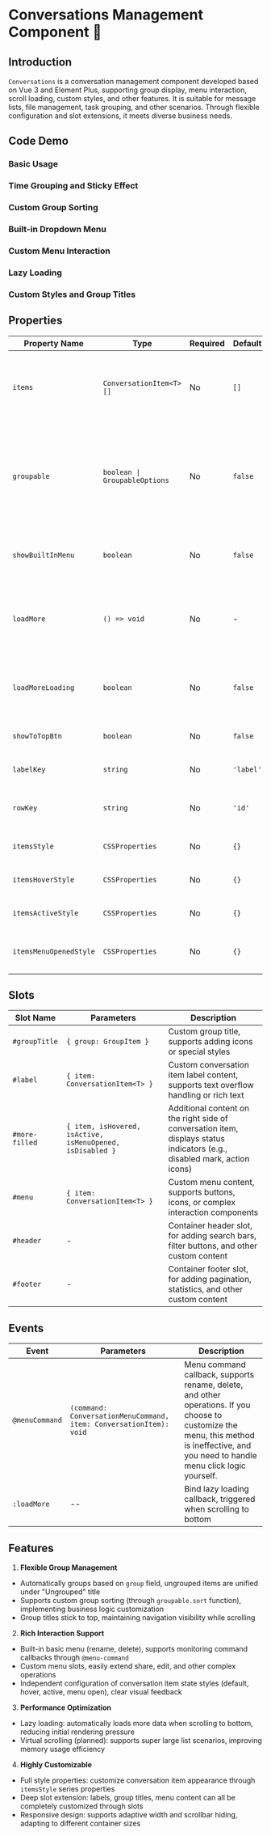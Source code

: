 # Conversations Management Component 📱

## Introduction

`Conversations` is a conversation management component developed based on Vue 3 and Element Plus, supporting group display, menu interaction, scroll loading, custom styles, and other features. It is suitable for message lists, file management, task grouping, and other scenarios. Through flexible configuration and slot extensions, it meets diverse business needs.

## Code Demo

### Basic Usage

<demo src="./demos/base.vue"></demo>

### Time Grouping and Sticky Effect

<demo src="./demos/time-grouping.vue"></demo>

### Custom Group Sorting

<demo src="./demos/custom-group-sort.vue"></demo>

### Built-in Dropdown Menu

<demo src="./demos/built-in-menu.vue"></demo>

### Custom Menu Interaction

<demo src="./demos/custom-menu.vue"></demo>

### Lazy Loading

<demo src="./demos/lazy-loading.vue"></demo>

### Custom Styles and Group Titles

<demo src="./demos/absolute-custom.vue"></demo>

## Properties

| Property Name          | Type                          | Required | Default   | Description                                                                                               |
| ---------------------- | ----------------------------- | -------- | --------- | --------------------------------------------------------------------------------------------------------- |
| `items`                | `ConversationItem<T>[]`       | No       | `[]`      | Conversation item data list, containing fields like `label`, `group`, `disabled`, etc.                    |
| `groupable`            | `boolean \| GroupableOptions` | No       | `false`   | Whether to enable grouping functionality, passing an object can customize group sorting (`sort` function) |
| `showBuiltInMenu`      | `boolean`                     | No       | `false`   | Whether to show built-in menu (rename, delete)                                                            |
| `loadMore`             | `() => void`                  | No       | -         | Lazy loading callback function, triggered when scrolling to bottom                                        |
| `loadMoreLoading`      | `boolean`                     | No       | `false`   | Loading more status, controls loading animation display                                                   |
| `showToTopBtn`         | `boolean`                     | No       | `false`   | Whether to show back to top button                                                                        |
| `labelKey`             | `string`                      | No       | `'label'` | Conversation item label field name                                                                        |
| `rowKey`               | `string`                      | No       | `'id'`    | Conversation item unique identifier field name                                                            |
| `itemsStyle`           | `CSSProperties`               | No       | `{}`      | Conversation item default style                                                                           |
| `itemsHoverStyle`      | `CSSProperties`               | No       | `{}`      | Conversation item hover style                                                                             |
| `itemsActiveStyle`     | `CSSProperties`               | No       | `{}`      | Conversation item active style                                                                            |
| `itemsMenuOpenedStyle` | `CSSProperties`               | No       | `{}`      | Conversation item style when menu is open                                                                 |

## Slots

| Slot Name      | Parameters                                                | Description                                                                                                               |
| -------------- | --------------------------------------------------------- | ------------------------------------------------------------------------------------------------------------------------- |
| `#groupTitle`  | `{ group: GroupItem }`                                    | Custom group title, supports adding icons or special styles                                                               |
| `#label`       | `{ item: ConversationItem<T> }`                           | Custom conversation item label content, supports text overflow handling or rich text                                      |
| `#more-filled` | `{ item, isHovered, isActive, isMenuOpened, isDisabled }` | Additional content on the right side of conversation item, displays status indicators (e.g., disabled mark, action icons) |
| `#menu`        | `{ item: ConversationItem<T> }`                           | Custom menu content, supports buttons, icons, or complex interaction components                                           |
| `#header`      | -                                                         | Container header slot, for adding search bars, filter buttons, and other custom content                                   |
| `#footer`      | -                                                         | Container footer slot, for adding pagination, statistics, and other custom content                                        |

## Events

| Event          | Parameters                                                         | Description                                                                                                                                                                              |
| -------------- | ------------------------------------------------------------------ | ---------------------------------------------------------------------------------------------------------------------------------------------------------------------------------------- |
| `@menuCommand` | `(command: ConversationMenuCommand, item: ConversationItem): void` | Menu command callback, supports rename, delete, and other operations. If you choose to customize the menu, this method is ineffective, and you need to handle menu click logic yourself. |
| `:loadMore`    | --                                                                 | Bind lazy loading callback, triggered when scrolling to bottom                                                                                                                           |

## Features

1. **Flexible Group Management**

- Automatically groups based on `group` field, ungrouped items are unified under "Ungrouped" title
- Supports custom group sorting (through `groupable.sort` function), implementing business logic customization
- Group titles stick to top, maintaining navigation visibility while scrolling

2. **Rich Interaction Support**

- Built-in basic menu (rename, delete), supports monitoring command callbacks through `@menu-command`
- Custom menu slots, easily extend share, edit, and other complex operations
- Independent configuration of conversation item state styles (default, hover, active, menu open), clear visual feedback

3. **Performance Optimization**

- Lazy loading: automatically loads more data when scrolling to bottom, reducing initial rendering pressure
- Virtual scrolling (planned): supports super large list scenarios, improving memory usage efficiency

4. **Highly Customizable**

- Full style properties: customize conversation item appearance through `itemsStyle` series properties
- Deep slot extension: labels, group titles, menu content can all be completely customized through slots
- Responsive design: supports adaptive width and scrollbar hiding, adapting to different container sizes
